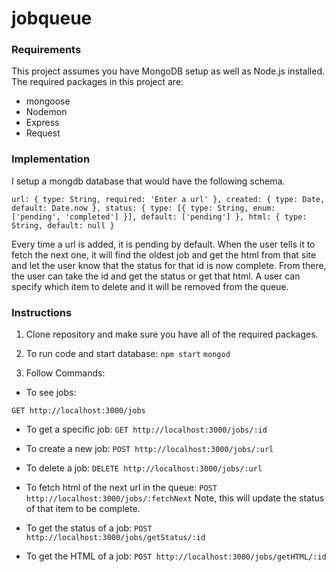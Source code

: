# jobqueue

### Requirements
This project assumes you have MongoDB setup as well as Node.js installed.
The required packages in this project are:
* mongoose
* Nodemon
* Express
* Request

### Implementation
I setup a mongdb database that would have the following schema.

`
url: {
    type: String,
    required: 'Enter a url'
},
created: {
    type: Date,
    default: Date.now
},
status: {
    type: [{
        type: String,
        enum: ['pending', 'completed']
    }],
    default: ['pending']
},
html: {
    type: String,
    default: null
}
`

Every time a url is added, it is pending by default. When the user tells it to fetch the next one, it will find the oldest job and get the html from that site and let the user know that the status for that id is now complete. From there, the user can take the id and get the status or get that html. A user can specify which item to delete and it will be removed from the queue.

### Instructions
1. Clone repository and make sure you have all of the required packages.

2. To run code and start database:
`npm start`
`mongod`

3. Follow Commands:

* To see jobs:

`GET http://localhost:3000/jobs`

* To get a specific job:
`GET http://localhost:3000/jobs/:id`

* To create a new job:
`POST http://localhost:3000/jobs/:url`

* To delete a job:
`DELETE http://localhost:3000/jobs/:url`

* To fetch html of the next url in the queue:
`POST http://localhost:3000/jobs/:fetchNext`
Note, this will update the status of that item to be complete.

* To get the status of a job:
`POST http://localhost:3000/jobs/getStatus/:id`

* To get the HTML of a job:
`POST http://localhost:3000/jobs/getHTML/:id`
